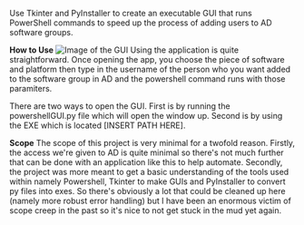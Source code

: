 Use Tkinter and PyInstaller to create an executable GUI that runs PowerShell commands to speed up the process of adding users to AD software groups.

**How to Use**
![Image of the GUI]([url_of_image](https://i.imgur.com/S0OTwdE.jpeg))
Using the application is quite straightforward. Once opening the app, you choose the piece of software and platform then type in the username of the person who you want added to the software group in AD and the powershell command runs with those paramiters. 

There are two ways to open the GUI. First is by running the powershellGUI.py file which will open the window up. Second is by using the EXE which is located [INSERT PATH HERE].

**Scope**
The scope of this project is very minimal for a twofold reason. Firstly, the access we're given to AD is quite minimal so there's not much further that can be done with an application like this to help automate. Secondly, the project was more meant to get a basic understanding of the tools used within namely Powershell, Tkinter to make GUIs and PyInstaller to convert py files into exes. So there's obviously a lot that could be cleaned up here (namely more robust error handling) but I have been an enormous victim of scope creep in the past so it's nice to not get stuck in the mud yet again.
